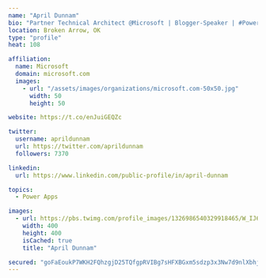 ```yaml
---
name: "April Dunnam"
bio: "Partner Technical Architect @Microsoft | Blogger-Speaker | #PowerApps, #PowerAutomate, #Office365, #SharePoint | #WIT | #Karaoke Queen"
location: Broken Arrow, OK
type: "profile"
heat: 108

affiliation:
  name: Microsoft
  domain: microsoft.com
  images:
    - url: "/assets/images/organizations/microsoft.com-50x50.jpg"
      width: 50
      height: 50

website: https://t.co/enJuiGEQZc

twitter:
  username: aprildunnam
  url: https://twitter.com/aprildunnam
  followers: 7370

linkedin:
  url: https://www.linkedin.com/public-profile/in/april-dunnam

topics:
  - Power Apps

images:
  - url: https://pbs.twimg.com/profile_images/1326986540329918465/W_IJ6Ih2_400x400.jpg
    width: 400
    height: 400
    isCached: true
    title: "April Dunnam"

secured: "goFaEoukP7WKH2FQhzgjD25TQfgpRVIBg7sHFXBGxm5sdzp3x3Nw7d9nlXbhjG4/0CmlRiRwbmiSr7xCAA3uUpkrsZ1QIaEdUMrDZWxNBvu6Uwg/BjhBi7EdVetAFl/Mv2CpfaUkYI1Hxy49iycSRa4L4k/snN0TdZ+RaiHp3EWgFOiPfkdh4YM89a2rs5ju5Zbh4mmN5pC1jR9/s9nly8Qh9wrOqGu0n//G+iVkXRiuaNc2jeq3eyF7xJwpvtClrD8tlitz+CYUl3CSCXCHY8HNB1R8A7mgwMgqxjxgQaI+K0r5iC+BfETzjw0ltnOzJj0Iyo8FUyJVBQx3+pJuV2dlHQgGTWm9uJrT/AY0yUoYDFI/Lcu096T6i5Wibws7MArkpf2o7OZDBuSH6FU9CN+OSvXlS/wsghDOS9V2mPw=;RybHYZX4XdCuG8yevGi3Iw=="
---
```


